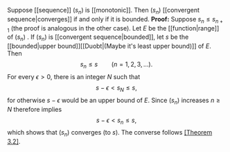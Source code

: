 Suppose [[sequence]] $(s_n)$ is [[monotonic]]. Then $(s_n)$ [[convergent sequence|converges]] if and only if it is bounded.
**Proof:** Suppose $s_n\le s_{n+1}$ (the proof is analogous in the other case). Let $E$ be the [[function|range]] of $(s_n$) . If $(s_n)$ is [[convergent sequence|bounded]], let $s$ be the [[bounded|upper bound]][[Duobt|(Maybe it's least upper bound)]] of $E$. Then $$s_n\le s\qquad(n=1,2,3,...).$$For every $\epsilon>0$, there is an integer $N$ such that $$s-\epsilon<s_N\le s,$$for otherwise $s-\epsilon$ would be an upper bound of $E$. Since $(s_n)$ increases $n\ge N$ therefore implies $$s-\epsilon<s_n\le s,$$which shows that $(s_n)$ converges (to $s$).
The converse follows [[Theorem 3.2]](3).
